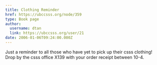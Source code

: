 ```yaml
---
title: Clothing Reminder 
href: https://ubccsss.org/node/359
type: Book page
author:
  username: dtan
  link: https://ubccsss.org/user/21
date: 2006-01-06T09:24:00.000Z
---
```


<div class="field field-name-body field-type-text-with-summary field-label-hidden"><div class="field-items"><div class="field-item even"><p>Just a reminder to all those who have yet to pick up their csss clothing!  Drop by the csss office X139 with your order receipt between 10-4.  </p>
</div></div></div>    <footer>
          </footer>